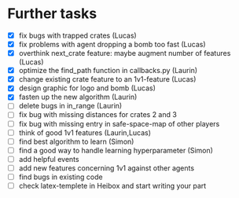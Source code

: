 # Further tasks
- [x] fix bugs with trapped crates (Lucas)
- [x] fix problems with agent dropping a bomb too fast (Lucas)
- [x] overthink next_crate feature: maybe augment number of features (Lucas)
- [x] optimize the find_path function in callbacks.py (Laurin)
- [x] change existing crate feature to an 1v1-feature (Lucas)
- [x] design graphic for logo and bomb (Lucas)
- [x] fasten up the new algorithm (Laurin)
- [ ] delete bugs in in_range (Laurin)
- [ ] fix bug with missing distances for crates 2 and 3
- [ ] fix bug with missing entry in safe-space-map of other players
- [ ] think of good 1v1 features (Laurin,Lucas)
- [ ] find best algorithm to learn (Simon)
- [ ] find a good way to handle learning hyperparameter (Simon)
- [ ] add helpful events
- [ ] add new features concerning 1v1 against other agents
- [ ] find bugs in existing code
- [ ] check latex-templete in Heibox and start writing your part
